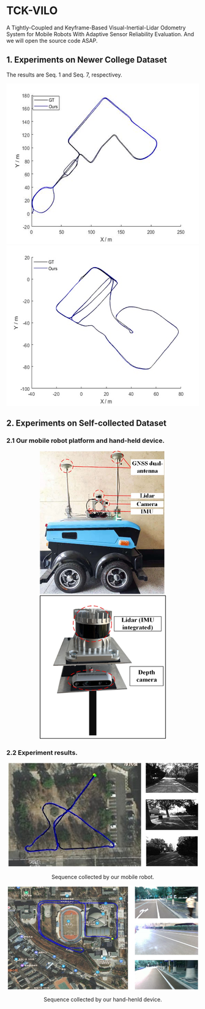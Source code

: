 # TCK-VILO
A Tightly-Coupled and Keyframe-Based Visual-Inertial-Lidar Odometry System for Mobile Robots With Adaptive Sensor Reliability Evaluation. And we will open the source code ASAP.

## 1. Experiments on Newer College Dataset
The results are Seq. 1 and Seq. 7, respectivey.
<div align=center>
<img src="img/NC1.jpg" width="560" height="420"><img src="img/NC7.jpg" width="560" height="420"/>
</div>

## 2. Experiments on Self-collected Dataset
### 2.1 Our mobile robot platform and hand-held device.
<div align=center>
<img src="img/Our mobile robot.jpg" width="330" height="375"> <img src="img/Our hand-held device.jpg"  width="330" height="375"/>
</div>

### 2.2 Experiment results.
<div align=center>
<img src="img/Sequence collected by our mobile robot.jpg">
</div>

<p align="center">
Sequence collected by our mobile robot.
</p>

<div align=center>
<img src="img/Sequence collected by our hand-henld device.jpg" width="499" height="272">
</div>

<p align="center">
Sequence collected by our hand-henld device.
</p>
